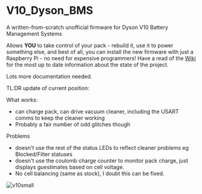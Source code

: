 # V10_Dyson_BMS

A written-from-scratch unofficial firmware for Dyson V10 Battery Management Systems

Allows __YOU__ to take control of your pack - rebuild it, use it to power something else, and best of all, you can install the new firmware with just a Raspberry Pi - no need for expensive programmers!
Have a read of the [Wiki](https://github.com/davidmpye/V10_Dyson_BMS/wiki) for the most up to date information about the state of the project.

Lots more documentation needed. 

TL:DR update of current position:

What works:

- can charge pack, can drive vacuum cleaner, including the USART comms to keep the cleaner working
- Probably a fair number of odd glitches though

Problems
- doesn't use the rest of the status LEDs to reflect cleaner problems eg Blocked/Filter statuses
- doesn't use the coulomb charge counter to monitor pack charge, just displays guestimates based on cell voltage.
- No cell balancing (same as stock), I doubt this can be fixed.


![v10small](https://github.com/davidmpye/V10_Dyson_BMS/assets/2261985/1e88cf50-33de-437f-a9fb-07bd52d1e4b9)


